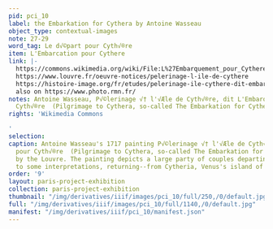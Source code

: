 ```yaml
---
pid: pci_10
label: the Embarkation for Cythera by Antoine Wasseau
object_type: contextual-images
note: 27-29
word_tag: Le d√©part pour Cyth√®re
item: L'Embarcation pour Cythere
link: |-
  https://commons.wikimedia.org/wiki/File:L%27Embarquement_pour_Cythere,_by_Antoine_Watteau,_from_C2RMF_retouched.jpg
  https://www.louvre.fr/oeuvre-notices/pelerinage-l-ile-de-cythere
  https://histoire-image.org/fr/etudes/pelerinage-ile-cythere-dit-embarquement-cythere
  also on https://www.photo.rmn.fr/
notes: Antoine Wasseau, P√©lerinage √† l'√Æle de Cyth√®re, dit L'Embarquement pour
  Cyth√®re  (Pilgrimage to Cythera, so-called The Embarkation for Cythera) 1717, Louvre.
rights: 'Wikimedia Commons

'
selection: 
caption: Antoine Wasseau's 1717 painting P√©lerinage √† l'√Æle de Cyth√®re, dit L'Embarquement
  pour Cyth√®re  (Pilgrimage to Cythera, so-called The Embarkation for Cythera), held
  by the Louvre. The painting depicts a large party of couples departing--or according
  to some interpretations, returning--from Cytheria, Venus's island of love.
order: '9'
layout: paris-project-exhibition
collection: paris-project-exhibition
thumbnail: "/img/derivatives/iiif/images/pci_10/full/250,/0/default.jpg"
full: "/img/derivatives/iiif/images/pci_10/full/1140,/0/default.jpg"
manifest: "/img/derivatives/iiif/pci_10/manifest.json"
---
```

